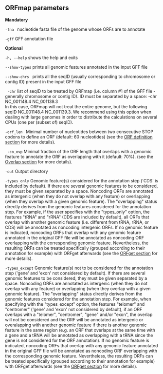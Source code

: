 ## ORFmap parameters


<b>Mandatory</b>

  ```-fna ```                 nucleotide fasta file of the genome whose ORFs are to annotate

  ```-gff```                  GFF annotation file


<b>Optional</b>


  ```-h, --help```            shows the help and exits

 ```` --show-types ````       prints all genomic features annotated in the input GFF file
 
  ```--show-chrs ```          prints all the seqID (usually corresponding to chromosome or contig ID) present in the input GFF file


 ```` -chr````                  list of seqID to be treated by ORFmap (i.e. column #1 
                        of the GFF file - generally chromosome or contig ID). 
                        ID must be separated by a space: -chr NC_001148.4 NC_001139.3   
In this case, ORFmap will not treat the entire genome, but
the following seqID NC_001148.4 NC_001139.3. We recommend using this option 
when dealing with large genomes in order to distribute the calculations on 
several CPUs (one per (subset of) seqID).



  ```-orf_len ```  Minimal number of nucleotides between two 
  consecutive STOP codons to define an ORF (default: 60 nucleotides) 
(see the [ORF definition section](./orfmap_orfdef.md) for more details).

 ```` -co_ovp````  Minimal fraction of the ORF length that overlaps with a genomic feature
 to annotate the ORF as overlapping with it 
 (default: 70%). (see the [Overlap section](./orfmap_overlap.md) for more details).


  ```-out```           Output directory



  `````-types_only````` Genomic feature(s) considered for the annotation step ('CDS' is
                        included by default). If there are several genomic features
  to be considered, they must be given separated by a space. Noncoding ORFs are annotated as
intergenic (when they do not overlap with any feature) or overlapping (when 
  they overlap with a given genomic feature). The "overlapping" status 
directly derives from the genomic features considered for the annotation
step. For example, if the user specifies with the "types_only" option, the features
"tRNA" and "rRNA" (CDS are included by default), all ORFs that overlap with another
  genomic feature (i.e. different from tRNA, rRNA, or CDS) will be annotated as 
  noncoding intergenic ORFs. If no genomic feature is indicated, noncoding ORFs that overlap
with any genomic feature annotated in the original GFF file will be annotated 
 as noncoding ORF overlapping with the corresponding genomic feature. Nevertheless,
the resulting ORFs can be treated specifically (grouped according to their annotation
  for example) with ORFget afterwards
  (see the [ORFget section](./orfget_run.md) for more details).


  ```-types_except```   Genomic feature(s) not to be considered for the annotation step 
                        ('gene' and 'exon' not considered by default). If there are several genomic features
  to be considered, they must be given separated by a space. Noncoding ORFs are annotated as
intergenic (when they do not overlap with any feature) or overlapping (when 
  they overlap with a given genomic feature). The "overlapping" status 
directly derives from the genomic features considered for the annotation
step. For example, when specifying with the "types_except" option, 
  the features "telomer" and "centromer" ('gene' and 'exon' not considered by 
  default), if an ORF overlaps with a "telomer", "centromer", "gene" and/or "exon", 
the overlap will not be considered and the ORF will be annotated as intergenic or 
  overalapping with another genomic feature if there is another genomic feature 
in the same region (e.g. an ORF that overlaps at the same time with a gene and a 
  tRNA will be annotated as overlapping with a tRNA since the gene is not considered
  for the ORF annotation). If no genomic feature is indicated, noncoding ORFs that overlap
with any genomic feature annotated in the original GFF file will be annotated 
 as noncoding ORF overlapping with the corresponding genomic feature. Nevertheless,
the resulting ORFs can be treated specifically (grouped according to their annotation
  for example) with ORFget afterwards
  (see the [ORFget section](./orfget_run.md) for more details).

 